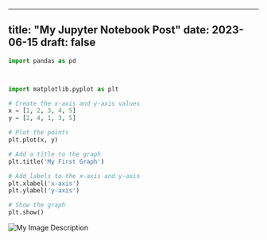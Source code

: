 
---
title: "My Jupyter Notebook Post"
date: 2023-06-15
draft: false
---


```python
import pandas as pd
```


```python


import matplotlib.pyplot as plt

# Create the x-axis and y-axis values
x = [1, 2, 3, 4, 5]
y = [2, 4, 1, 3, 5]

# Plot the points
plt.plot(x, y)

# Add a title to the graph
plt.title('My First Graph')

# Add labels to the x-axis and y-axis
plt.xlabel('x-axis')
plt.ylabel('y-axis')

# Show the graph
plt.show()
```

![My Image Description](/first_notebook_content/output_23_0.png)

    
[//]: # (![output_5_0.png]&#40;..%2F..%2Fstatic%2Ffirst%20notebook%20content%2Foutput_5_0.png&#41;)

